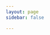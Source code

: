 ```yaml
---
layout: page
sidebar: false

---
```


<script setup>
import Share from '../../../docs/.vitepress/views/Share/index.vue'
</script>

<Share />
